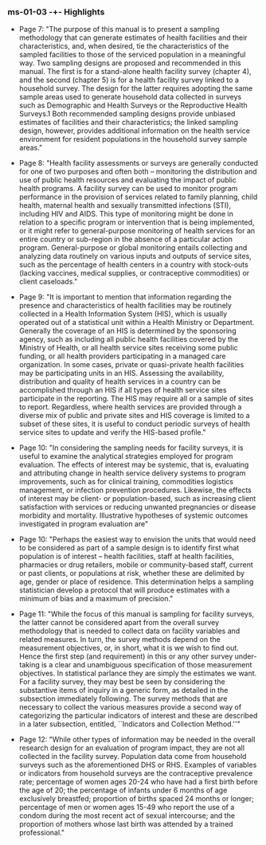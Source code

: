 ### ms-01-03 -+- Highlights

 * Page 7: "The purpose of this manual is to present a sampling methodology that can generate estimates of health facilities and their characteristics, and, when desired, tie the characteristics of the sampled facilities to those of the serviced population in a meaningful way.  Two sampling designs are proposed and recommended in this manual.  The first is for a stand-alone health facility survey (chapter 4), and the second (chapter 5) is for a health facility survey linked to a household survey. The design for the latter requires adopting the same sample areas used to generate household data collected in surveys such as Demographic and Health Surveys or the Reproductive Health Surveys.1 Both recommended sampling designs provide unbiased estimates of facilities and their characteristics; the linked sampling design, however, provides additional information on the health service environment for resident populations in the household survey sample areas."

 * Page 8: "Health facility assessments or surveys are generally conducted for one of two purposes and often both – monitoring the distribution and use of public health resources and evaluating the impact of public health programs. A facility survey can be used to monitor program performance in the provision of services related to family planning, child health, maternal health and sexually transmitted infections (STI), including HIV and AIDS.  This type of monitoring might be done in relation to a specific program or intervention that is being implemented, or it might refer to general-purpose monitoring of health services for an entire country or sub-region in the absence of a particular action program. General-purpose or global monitoring entails collecting and analyzing data routinely on various inputs and outputs of service sites, such as the percentage of health centers in a country with stock-outs (lacking vaccines, medical supplies, or contraceptive commodities) or client caseloads."

 * Page 9: "It is important to mention that information regarding the presence and characteristics of health facilities may be routinely collected in a Health Information System (HIS), which is usually operated out of a statistical unit within a Health Ministry or Department.  Generally the coverage of an HIS is determined by the sponsoring agency, such as including all public health facilities covered by the Ministry of Health, or all health service sites receiving some public funding, or all health providers participating in a managed care organization.  In some cases, private or quasi-private health facilities may be participating units in an HIS.  Assessing the availability, distribution and quality of health services in a country can be accomplished through an HIS if all types of health service sites participate in the reporting.  The HIS may require all or a sample of sites to report.  Regardless, where health services are provided through a diverse mix of public and private sites and HIS coverage is limited to a subset of these sites, it is useful to conduct periodic surveys of health service sites to update and verify the HIS-based profile."

 * Page 10: "In considering the sampling needs for facility surveys, it is useful to examine the analytical strategies employed for program evaluation.  The effects of interest may be systemic, that is, evaluating and attributing change in health service delivery systems to program improvements, such as for clinical training, commodities logistics management, or infection prevention procedures.  Likewise, the effects of interest may be client- or population-based, such as increasing client satisfaction with services or reducing unwanted pregnancies or disease morbidity and mortality.  Illustrative hypotheses of systemic outcomes investigated in program evaluation are"

 * Page 10: "Perhaps the easiest way to envision the units that would need to be considered as part of a sample design is to identify first what population is of interest – health facilities, staff at health facilities, pharmacies or drug retailers, mobile or community-based staff, current or past clients, or populations at risk, whether these are delimited by age, gender or place of residence.  This determination helps a sampling statistician develop a protocol that will produce estimates with a minimum of bias and a maximum of precision."

 * Page 11: "While the focus of this manual is sampling for facility surveys, the latter cannot be considered apart from the overall survey methodology that is needed to collect data on facility variables and related measures.  In turn, the survey methods depend on the measurement objectives, or, in short, what it is we wish to find out.  Hence the first step (and requirement) in this or any other survey under-taking is a clear and unambiguous specification of those measurement objectives. In statistical parlance they are simply the estimates we want.  For a facility survey, they may best be seen by considering the substantive items of inquiry in a generic form, as detailed in the subsection immediately following.  The survey methods that are necessary to collect the various measures provide a second way of categorizing the particular indicators of interest and these are described in a later subsection, entitled, ``Indicators and Collection Method.''"

 * Page 12: "While other types of information may be needed in the overall research design for an evaluation of program impact, they are not all collected in the facility survey.  Population data come from household surveys such as the aforementioned DHS or RHS.  Examples of variables or indicators from household surveys are the contraceptive prevalence rate; percentage of women ages 20-24 who have had a first birth before the age of 20; the percentage of infants under 6 months of age exclusively breastfed; proportion of births spaced 24 months or longer; percentage of men or women ages 15-49 who report the use of a condom during the most recent act of sexual intercourse; and the proportion of mothers whose last birth was attended by a trained professional."

